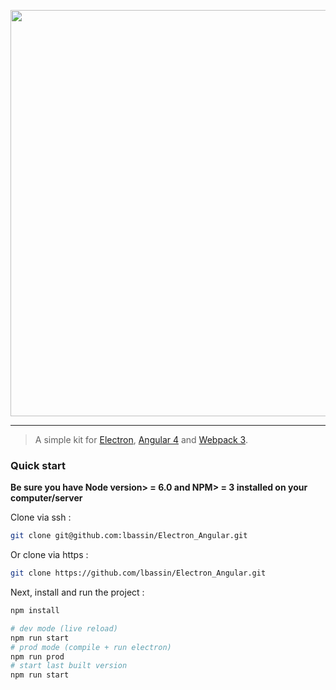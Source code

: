<p align="center">
    <img src="https://i.imgur.com/w9lqUrU.png" width="650">
</p>

<hr>

> A simple kit for [Electron](https://electron.atom.io), [Angular 4](https://angular.io) and [Webpack 3](https://webpack.js.org).

### Quick start
**Be sure you have Node version> = 6.0 and NPM> = 3 installed on your computer/server**

Clone via ssh :
```bash
git clone git@github.com:lbassin/Electron_Angular.git
```

Or clone via https :
```bash
git clone https://github.com/lbassin/Electron_Angular.git
```

Next, install and run the project :
```bash
npm install

# dev mode (live reload)
npm run start
# prod mode (compile + run electron)
npm run prod 
# start last built version
npm run start 
```
